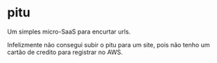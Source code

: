 # pitu
Um simples micro-SaaS para encurtar urls.

Infelizmente não consegui subir o pitu para um site, pois não tenho um cartão de credito para registrar no AWS.
